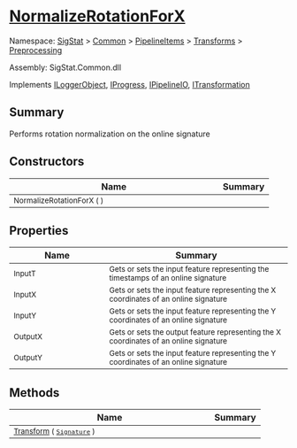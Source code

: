 # [NormalizeRotationForX](./NormalizeRotationForX.md)

Namespace: [SigStat]() > [Common](./../../../README.md) > [PipelineItems]() > [Transforms]() > [Preprocessing](./README.md)

Assembly: SigStat.Common.dll

Implements [ILoggerObject](./../../../ILoggerObject.md), [IProgress](./../../../Helpers/IProgress.md), [IPipelineIO](./../../../Pipeline/IPipelineIO.md), [ITransformation](./../../../ITransformation.md)

## Summary
Performs rotation normalization on the online signature

## Constructors

| Name | Summary | 
| --- | --- | 
| <sub>NormalizeRotationForX (  )</sub><img width=200 style="cursor:not-allowed;pointer-events:none;"/>| <sub></sub>| <br>


## Properties

| Name | Summary | 
| --- | --- | 
| <sub>InputT</sub><img width=200 style="cursor:not-allowed;pointer-events:none;"/>| <sub>Gets or sets the input feature representing the timestamps of an online signature</sub>| <br>
| <sub>InputX</sub><img width=200 style="cursor:not-allowed;pointer-events:none;"/>| <sub>Gets or sets the input feature representing the X coordinates of an online signature</sub>| <br>
| <sub>InputY</sub><img width=200 style="cursor:not-allowed;pointer-events:none;"/>| <sub>Gets or sets the input feature representing the Y coordinates of an online signature</sub>| <br>
| <sub>OutputX</sub><img width=200 style="cursor:not-allowed;pointer-events:none;"/>| <sub>Gets or sets the output feature representing the X coordinates of an online signature</sub>| <br>
| <sub>OutputY</sub><img width=200 style="cursor:not-allowed;pointer-events:none;"/>| <sub>Gets or sets the input feature representing the Y coordinates of an online signature</sub>| <br>


## Methods

| Name | Summary | 
| --- | --- | 
| <sub>[Transform](./Methods/NormalizeRotationForX-100663793.md) ( [`Signature`](./../../../Signature.md) )</sub><img width=200 style="cursor:not-allowed;pointer-events:none;"/>| <sub></sub>| <br>


